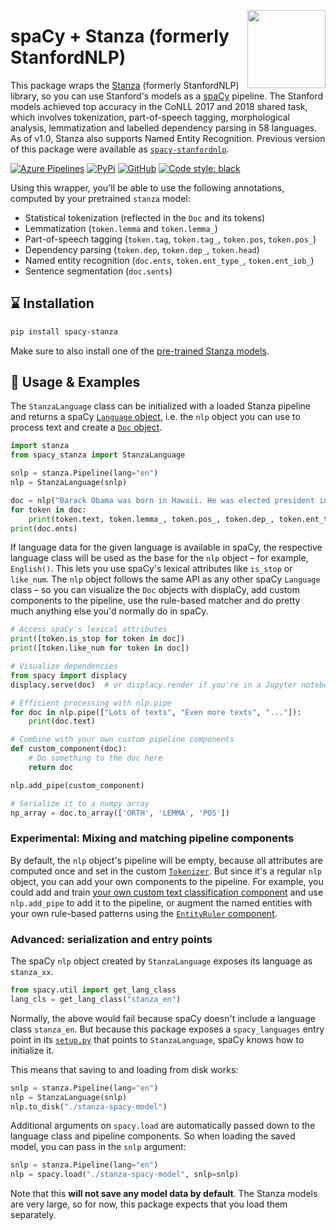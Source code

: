 <a href="https://explosion.ai"><img src="https://explosion.ai/assets/img/logo.svg" width="125" height="125" align="right" /></a>

# spaCy + Stanza (formerly StanfordNLP)

This package wraps the [Stanza](https://github.com/stanfordnlp/stanza)
(formerly StanfordNLP) library, so you can use Stanford's models as a
[spaCy](https://spacy.io) pipeline. The Stanford models achieved top accuracy in
the CoNLL 2017 and 2018 shared task, which involves tokenization,
part-of-speech tagging, morphological analysis, lemmatization and labelled
dependency parsing in 58 languages. As of v1.0, Stanza also supports Named Entity Recognition. Previous version of this package were available as [`spacy-stanfordnlp`](https://pypi.python.org/pypi/spacy-stanfordnlp).

[![Azure Pipelines](https://img.shields.io/azure-devops/build/explosion-ai/public/16/master.svg?logo=azure-pipelines&style=flat-square)](https://dev.azure.com/explosion-ai/public/_build?definitionId=16)
[![PyPi](https://img.shields.io/pypi/v/spacy-stanza.svg?style=flat-square)](https://pypi.python.org/pypi/spacy-stanza)
[![GitHub](https://img.shields.io/github/release/explosion/spacy-stanza/all.svg?style=flat-square)](https://github.com/explosion/spacy-stanza)
[![Code style: black](https://img.shields.io/badge/code%20style-black-000000.svg?style=flat-square)](https://github.com/ambv/black)

Using this wrapper, you'll be able to use the following annotations, computed by
your pretrained `stanza` model:

- Statistical tokenization (reflected in the `Doc` and its tokens)
- Lemmatization (`token.lemma` and `token.lemma_`)
- Part-of-speech tagging (`token.tag`, `token.tag_`, `token.pos`, `token.pos_`)
- Dependency parsing (`token.dep`, `token.dep_`, `token.head`)
- Named entity recognition (`doc.ents`, `token.ent_type_`, `token.ent_iob_`)
- Sentence segmentation (`doc.sents`)

## ️️️⌛️ Installation

```bash
pip install spacy-stanza
```

Make sure to also install one of the
[pre-trained Stanza models](https://stanfordnlp.github.io/stanza/models.html).

## 📖 Usage & Examples

The `StanzaLanguage` class can be initialized with a loaded Stanza
pipeline and returns a spaCy [`Language` object](https://spacy.io/api/language),
i.e. the `nlp` object you can use to process text and create a
[`Doc` object](https://spacy.io/api/doc).

```python
import stanza
from spacy_stanza import StanzaLanguage

snlp = stanza.Pipeline(lang="en")
nlp = StanzaLanguage(snlp)

doc = nlp("Barack Obama was born in Hawaii. He was elected president in 2008.")
for token in doc:
    print(token.text, token.lemma_, token.pos_, token.dep_, token.ent_type_)
print(doc.ents)
```

If language data for the given language is available in spaCy, the respective
language class will be used as the base for the `nlp` object – for example,
`English()`. This lets you use spaCy's lexical attributes like `is_stop` or
`like_num`. The `nlp` object follows the same API as any other spaCy `Language`
class – so you can visualize the `Doc` objects with displaCy, add custom
components to the pipeline, use the rule-based matcher and do pretty much
anything else you'd normally do in spaCy.

```python
# Access spaCy's lexical attributes
print([token.is_stop for token in doc])
print([token.like_num for token in doc])

# Visualize dependencies
from spacy import displacy
displacy.serve(doc)  # or displacy.render if you're in a Jupyter notebook

# Efficient processing with nlp.pipe
for doc in nlp.pipe(["Lots of texts", "Even more texts", "..."]):
    print(doc.text)

# Combine with your own custom pipeline components
def custom_component(doc):
    # Do something to the doc here
    return doc

nlp.add_pipe(custom_component)

# Serialize it to a numpy array
np_array = doc.to_array(['ORTH', 'LEMMA', 'POS'])
```

### Experimental: Mixing and matching pipeline components

By default, the `nlp` object's pipeline will be empty, because all attributes
are computed once and set in the custom [`Tokenizer`](spacy_stanza/language.py).
But since it's a regular `nlp` object, you can add your own components to the
pipeline. For example, you could add and train
[your own custom text classification component](https://spacy.io/usage/training#textcat)
and use `nlp.add_pipe` to add it to the pipeline, or augment the named
entities with your own rule-based patterns using the
[`EntityRuler` component](https://spacy.io/usage/rule-based-matching#entityruler).

### Advanced: serialization and entry points

The spaCy `nlp` object created by `StanzaLanguage` exposes its language as
`stanza_xx`.

```python
from spacy.util import get_lang_class
lang_cls = get_lang_class("stanza_en")
```

Normally, the above would fail because spaCy doesn't include a language class
`stanza_en`. But because this package exposes a `spacy_languages` entry
point in its [`setup.py`](setup.py) that points to `StanzaLanguage`, spaCy
knows how to initialize it.

This means that saving to and loading from disk works:

```python
snlp = stanza.Pipeline(lang="en")
nlp = StanzaLanguage(snlp)
nlp.to_disk("./stanza-spacy-model")
```

Additional arguments on `spacy.load` are automatically passed down to the
language class and pipeline components. So when loading the saved model, you can
pass in the `snlp` argument:

```python
snlp = stanza.Pipeline(lang="en")
nlp = spacy.load("./stanza-spacy-model", snlp=snlp)
```

Note that this **will not save any model data by default**. The Stanza
models are very large, so for now, this package expects that you load them
separately.
